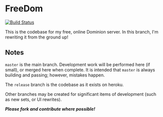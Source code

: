 FreeDom
======

[![Build Status](https://travis-ci.org/asilano/free-dom.png?branch=restart)](https://travis-ci.org/asilano/free-dom)

This is the codebase for my free, online Dominion server. In this branch, I'm rewriting it from the ground up!

Notes
-----

`master` is the main branch. Development work will be performed here (if small), or merged here when complete. It is intended that `master` is always building and passing; however, mistakes happen.

The `release` branch is the codebase as it exists on heroku.

Other branches may be created for significant items of development (such as new sets, or UI rewrites).

_**Please fork and contribute where possible!**_